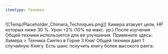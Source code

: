 ```yaml
---
itemtype: Техника
---
```

![[Temp/Placeholder_Chimera_Techniques.png]]
Химера атакует цели, HP которых ниже 30 %. Урон +2% (10% на макс. ур.) После изучения Общей техники используется для ее улучшения. Примените здесь: Химера > Техника Синтез в Горне 3 Книг Общей техники дает 1 случайную Книгу. Есть шанс получить книгу более высокого ранга.

